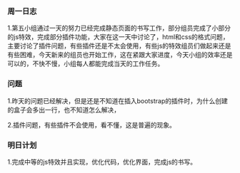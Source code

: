 ###  周一日志

1.第五小组通过一天的努力已经完成静态页面的书写工作，部分组员完成了小部分的js特效，完成部分插件功能，大家在这一天中讨论了，html和css的格式问题，主要讨论了插件问题，有些插件还是不太会使用，有些js的特效组员们做起来还是有些困难，今天新来的组员也开始工作，这在紧跟大家进度，今天小组的效率还是可以的，不快不慢，小组每人都能完成当天的工作任务。


### 问题

1.昨天的问题已经解决，但是还是不知道在插入bootstrap的插件时，为什么创建的盒子会多出一行，也不知道怎么解决，

2.插件问题，有些插件不会使用，看不懂，这是普遍的现象。


###  明日计划

1.完成中等的js特效并且实现，优化代码，优化界面，完成js的书写。